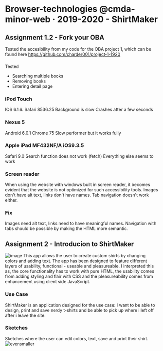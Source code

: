 # Browser-technologies @cmda-minor-web · 2019-2020 - ShirtMaker

## Assignment 1.2 - Fork your OBA
Tested the accesibility from my code for the OBA project 1, which can be found here https://github.com/charder001/project-1-1920

###
Tested
* Searching multiple books
* Removing books
* Entering detail page

### iPod Touch

IOS 6.1.6. Safari 8536.25
Background is slow
Crashes after a few seconds

### Nexus 5

Android 6.0.1
Chrome 75
Slow performer but it works fully

### Apple iPad MF432NF/A iOS9.3.5

Safari 9.0
Search function does not work (fetch)
Everything else seems to work

### Screen reader
When using the website with windows built in screen reader, it becomes evident that the website is not optimized for such accessibility tools. Images don't have alt text, links don't have names. Tab navigation doesn't work either.

### Fix
Images need alt text, links need to have meaningful names. Navigation with tabs should be possible by making the HTML more semantic.

## Assignment 2 - Introducion to ShirtMaker
![image](https://user-images.githubusercontent.com/43436118/78107212-52b50c00-73f5-11ea-949d-7dac2098eabf.png)
This app allows the user to create custom shirts by changing colors and adding text. The app has been designed to feature different layers of usability, functional - useable and pleasureable. I interpreted this as, the core functionality has to work with pure HTML, the usability comes from adding styling and flair with CSS and the pleasureability comes from enhancement using client side JavaScript.

### Use Case
ShirtMaker is an application designed for the use case: I want to be able to design, print and save nerdy t-shirts and be able to pick up where i left off after i leave the site.

### Sketches
Sketches where the user can edit colors, text, save and print their shirt.
![evensmaller](https://user-images.githubusercontent.com/43436118/78107491-d838bc00-73f5-11ea-92ac-27bdf4f0e3b6.jpg)



<!-- Add a link to your live demo in Github Pages 🌐-->

<!-- ☝️ replace this description with a description of your own work -->

<!-- Add a nice image here at the end of the week, showing off your shiny frontend 📸 -->

<!-- Maybe a table of contents here? 📚 -->

<!-- How about a section that describes how to install this project? 🤓 -->

<!-- ...but how does one use this project? What are its features 🤔 -->

<!-- What external data source is featured in your project and what are its properties 🌠 -->

<!-- Maybe a checklist of done stuff and stuff still on your wishlist? ✅ -->

<!-- How about a license here? 📜 (or is it a licence?) 🤷 -->
